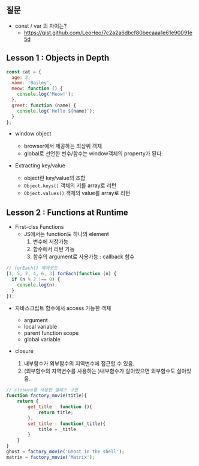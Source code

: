 
## 질문

* const / var 의 차이는?
    * https://gist.github.com/LeoHeo/7c2a2a6dbcf80becaaa1e61e90091e5d

## Lesson 1 : Objects in Depth

```javascript
const cat = {
  age: 2,
  name: 'Bailey',
  meow: function () {
    console.log('Meow!');
  },
  greet: function (name) {
    console.log(`Hello ${name}`);
  }
};
```

* window object
    * browser에서 제공하는 최상위 객체
    * global로 선언한 변수/함수는 window객체의 property가 된다.

* Extracting key/value
    * object란 key/value의 조합
    * ```Object.keys()``` 객체의 키를 array로 리턴
    * ```Object.values()``` 객체의 value를 array로 리턴

## Lesson 2 : Functions at Runtime

* First-clss Functions
    * JS에서는 function도 하나의 element
        1) 변수에 저장가능
        2) 함수에서 리턴 가능
        3) 함수의 argument로 사용가능 : callback 함수


```javascript
// forEach() 예제코드
[1, 5, 2, 4, 6, 3].forEach(function (n) {
  if (n % 2 !== 0) {
    console.log(n);
  }
});
```

* 자바스크립트 함수에서 access 가능한 객체
    * argument
    * local variable
    * parent function scope
    * global variable

* closure
    1) 내부함수가 외부함수의 지역변수에 접근할 수 있음.
    2) (외부함수의 지역변수를 사용하는 )내부함수가 살아있으면 외부함수도 살아있음.

```javascript
// closure를 사용한 클래스 구현
function factory_movie(title){
    return {
        get_title : function (){
            return title;
        },
        set_title : function(_title){
            title = _title
        }
    }
}
ghost = factory_movie('Ghost in the shell');
matrix = factory_movie('Matrix');
```


